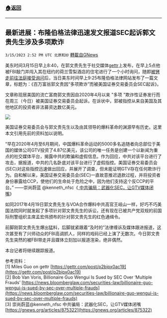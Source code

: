 ###  [:house:返回](README.md)
---


## 最新进展：布隆伯格法律迅速发文报道SEC起诉郭文贵先生涉及多项欺诈
`3/15/2023 2:52 PM UTC 北原和紗` [轉載自GNews](https://gnews.org/articles/1016375)

美东时间3月15日早上8:40，在郭文贵先生于社交媒体[gettr](https://gettr.com/post/p2bipx0ac19)上发布，在早上5点他被FBI敲门并闯入其在纽约的荷兰雪梨酒店的住宅进行了一个小时询问，随即[被铐走前往法庭接受询问](https://gnews.org/articles/1016187)后，当日美东时间早上9:25布隆伯格法律网站发布了一篇文章，标题为：《百万富翁郭文贵因“多项欺诈”而被美国证券交易委员会SEC起诉》。

文章称现居美国的流亡富商郭文贵因自2020年4月以来 "多项 "欺诈性证券发行而在周三（今日）被美国证券交易委员会起诉。在诉状中，郭被指控从来自美国及其他地区的投资者非法募资达数亿美元。

![](https://i.imgur.com/n0ZZaCZ.png)

美国证券交易委员会与郭文贵先生以及由其领导的爆料革命的渊源早有历史。这里本文引用先前的资料加以说明。

“早在2020年4月至6月期间，中国爆料革命运动的5000多名追随者向总部位于美国的媒体公司GTV投资了4.87亿美元，该公司的唯一任务是创建一个以新闻为重点的社交媒体平台，揭露中共的欺骗和虚假信息。作为回应，中共对该平台进行了攻击，据报道，中共的几名卧底对该平台进行了虚假指控。美国证券交易委员会(SEC)对这些指控迅速做出回应，并展开了调查，但未能证明GTV存在任何欺诈行为。自和解以来，美国证券交易委员会(SEC)一直故意推迟退款过程，并将投资者身份暴露给CCP，使他们的生命处于危险之中，因为他们支持这个反CCP的平台。” ——崇尚蔚蓝 @kenneth\_nfsc《[ 中共骗局：武器化SEC，让GTV媒体闭嘴](https://gnews.org/articles/875322)》

如同2017年4月19日郭文贵先生与VOA合作爆料中共高官王岐山一样，好巧不巧美国法院同时就发起了多项针对郭文贵先生的诉讼，还有现在已被共产党双规的前国际刑警组织主席孟宏伟颁布的针对郭文贵先生的红色通缉令。

前脚刚郭文贵先生爆出猛料，后脚就紧跟着“及时的”法律缠诉及媒体跟进报道，这次甚至有了兴师动众的FBI高调抓人，同样的戏码已经上演了无数次。今日郭文贵先生突然的被FBI带走并且媒体立刻加以报道渲染，绝非偶然。

本台记者将继续跟踪报道。

参考资料：  
[1] Miles Guo on gettr [https://gettr.com/post/p2bipx0ac19](https://gettr.com/post/p2bipx0ac19)  
[2] Bob Van Voris, Billionaire Guo Wengui Is Sued by SEC Over ‘Multiple Frauds’ [https://news.bloomberglaw.com/securities-law/billionaire-guo-wengui-is-sued-by-sec-over-multiple-frauds](https://news.bloomberglaw.com/securities-law/billionaire-guo-wengui-is-sued-by-sec-over-multiple-frauds)  
[3] 崇尚蔚蓝@kenneth\_nfsc  中共骗局：武器化SEC，让GTV媒体闭嘴 [https://gnews.org/articles/875322](https://gnews.org/articles/875322)
